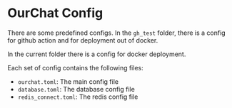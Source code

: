 # OurChat Config

There are some predefined configs. In the `gh_test` folder, there is a config for github action and for deployment out of docker.

In the current folder there is a config for docker deployment.

Each set of config contains the following files:

- `ourchat.toml`: The main config file
- `database.toml`: The database config file
- `redis_connect.toml`: The redis config file
